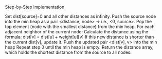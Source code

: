 Step-by-Step Implementation

Set dist[source]=0 and all other distances as infinity.
Push the source node into the min heap as a pair <distance, node> → i.e., <0, source>.
Pop the top element (node with the smallest distance) from the min heap.
For each adjacent neighbor of the current node:
Calculate the distance using the formula:
dist[v] = dist[u] + weight[u][v]
    If this new distance is shorter than the current dist[v], update it.
    Push the updated pair <dist[v], v> into the min heap
Repeat step 3 until the min heap is empty.
Return the distance array, which holds the shortest distance from the source to all nodes.